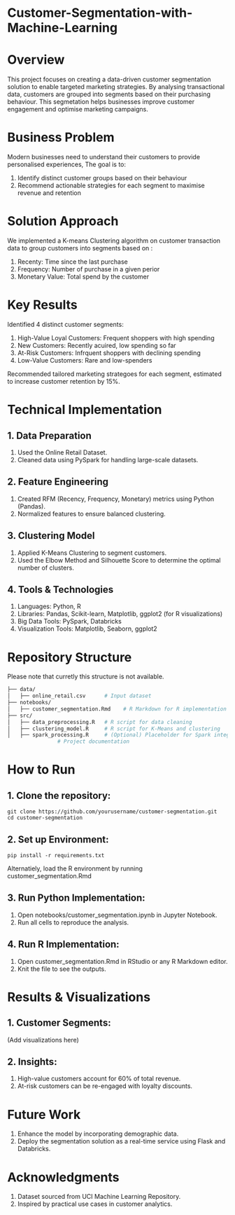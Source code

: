 # Customer-Segmentation-with-Machine-Learning

# Overview

This project focuses on creating a data-driven customer segmentation solution to enable targeted marketing strategies. By analysing transactional data, customers are grouped into segments based on their purchasing behaviour. This segmetation helps businesses improve customer engagement and optimise marketing campaigns. 

# Business Problem
Modern businesses need to understand  their customers to provide personalised experiences, The goal is to:
1. Identify distinct customer groups based on their behaviour
2. Recommend actionable strategies for each segment to maximise revenue and retention

# Solution Approach 
We implemented a K-means Clustering algorithm on customer transaction data to group customers into segments based on : 
1. Recenty: Time since the last purchase
2. Frequency: Number of purchase in a given perior
3. Monetary Value: Total spend by the customer

# Key Results
Identified 4 distinct customer segments:
1. High-Value Loyal Customers: Frequent shoppers with high spending
2. New Customers: Recently acuired, low spending so far
3. At-Risk Customers: Infrquent shoppers with declining spending
4. Low-Value Customers: Rare and low-spenders

Recommended tailored marketing strategoes for each segment, estimated to increase customer retention by 15%. 

# Technical Implementation
## 1. Data Preparation
1. Used the Online Retail Dataset.
2. Cleaned data using PySpark for handling large-scale datasets.

## 2. Feature Engineering
1. Created RFM (Recency, Frequency, Monetary) metrics using Python (Pandas).
2. Normalized features to ensure balanced clustering.


## 3. Clustering Model
1. Applied K-Means Clustering to segment customers.
2. Used the Elbow Method and Silhouette Score to determine the optimal number of clusters.


## 4. Tools & Technologies
1. Languages: Python, R
2. Libraries: Pandas, Scikit-learn, Matplotlib, ggplot2 (for R visualizations)
3. Big Data Tools: PySpark, Databricks
4. Visualization Tools: Matplotlib, Seaborn, ggplot2


# Repository Structure
Please note that curretly this structure is not available. 
```bash
├── data/
│   ├── online_retail.csv      # Input dataset
├── notebooks/
│   ├── customer_segmentation.Rmd    # R Markdown for R implementation
├── src/
│   ├── data_preprocessing.R   # R script for data cleaning
│   ├── clustering_model.R     # R script for K-Means and clustering
│   ├── spark_processing.R     # (Optional) Placeholder for Spark integration in R
                # Project documentation
```

# How to Run
## 1. Clone the repository:
   ```
git clone https://github.com/yourusername/customer-segmentation.git
cd customer-segmentation
```
## 2. Set up Environment:

```
pip install -r requirements.txt
```
Alternatiely, load the R environment by running customer_segmentation.Rmd

## 3. Run Python Implementation:
1. Open notebooks/customer_segmentation.ipynb in Jupyter Notebook.
2. Run all cells to reproduce the analysis.

## 4. Run R Implementation:
1. Open customer_segmentation.Rmd in RStudio or any R Markdown editor.
2. Knit the file to see the outputs.

# Results & Visualizations
## 1. Customer Segments:

(Add visualizations here)

## 2. Insights:
1. High-value customers account for 60% of total revenue.
2. At-risk customers can be re-engaged with loyalty discounts.

# Future Work
1. Enhance the model by incorporating demographic data.
2. Deploy the segmentation solution as a real-time service using Flask and Databricks.


# Acknowledgments
1. Dataset sourced from UCI Machine Learning Repository.
2. Inspired by practical use cases in customer analytics.


